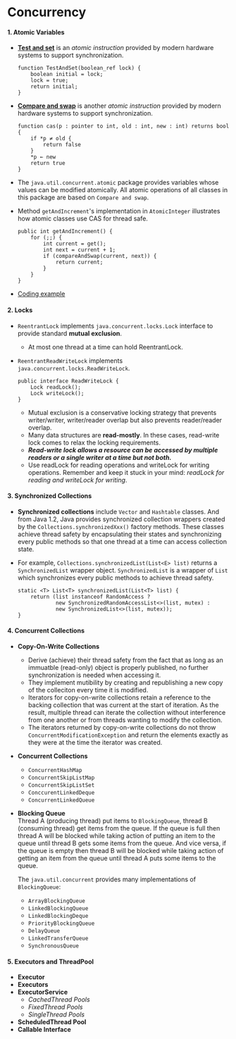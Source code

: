 # Concurrency

#### 1. Atomic Variables
* **[Test and set](https://en.wikipedia.org/wiki/Test-and-set)** is an *atomic instruction* provided by modern hardware systems to support synchronization.
    ```
    function TestAndSet(boolean_ref lock) {
        boolean initial = lock;
        lock = true;
        return initial;
    }
    ```
* **[Compare and swap](https://en.wikipedia.org/wiki/Compare-and-swap)** is another *atomic instruction* provided by modern hardware systems to support synchronization.
    ```
    function cas(p : pointer to int, old : int, new : int) returns bool {
        if *p ≠ old {
            return false
        }
        *p ← new
        return true
    }
    ```

* The ```java.util.concurrent.atomic``` package provides variables whose values can be modified atomically. All atomic operations of all classes in this package are based on ```Compare and swap```.

* Method ```getAndIncrement```'s implementation in ```AtomicInteger``` illustrates how atomic classes use CAS for thread safe.
    ```
    public int getAndIncrement() {
        for (;;) {
            int current = get();
            int next = current + 1;
            if (compareAndSwap(current, next)) {
                return current;
            }
        }
    }
    ```

* [Coding example](code/src/com/tamco/concurrency/AtomicExample.java)

#### 2. Locks
* ```ReentrantLock``` implements ```java.concurrent.locks.Lock``` interface to provide standard **mutual exclusion**.
    * At most one thread at a time can hold ReentrantLock.

* ```ReentrantReadWriteLock``` implements ```java.concurrent.locks.ReadWriteLock```.
    ```
    public interface ReadWriteLock {
        Lock readLock();
        Lock writeLock();
    }
    ```
    * Mutual exclusion is a conservative locking strategy that prevents writer/writer, writer/reader overlap but also prevents reader/reader overlap.
    * Many data structures are **read-mostly**. In these cases, read-write lock comes to relax the locking requirements.
    * ***Read-write lock allows a resource can be accessed by multiple readers or a single writer at a time but not both.***
    * Use readLock for reading operations and writeLock for writing operations. Remember and keep it stuck in your mind: *readLock for reading and writeLock for writing*.


#### 3. Synchronized Collections
* **Synchronized collections** include ```Vector``` and ```Hashtable``` classes. And from Java 1.2, Java provides synchronized collection wrappers created by the ```Collections.synchronizedXxx()``` factory methods. These classes achieve thread safety by encapsulating their states and synchronizing every public methods so that one thread at a time can access collection state.
* For example, ```Collections.synchronizedList(List<E> list)``` returns a ```SynchronizedList``` wrapper object. ```SynchronizedList``` is a wrapper of ```List``` which synchronizes every public methods to achieve thread safety.

    ```
    static <T> List<T> synchronizedList(List<T> list) {
        return (list instanceof RandomAccess ?
                new SynchronizedRandomAccessList<>(list, mutex) :
                new SynchronizedList<>(list, mutex));
    }
    ```

#### 4. Concurrent Collections
* **Copy-On-Write Collections**
    * Derive (achieve) their thread safety from the fact that as long as an immuatble (read-only) object is properly published, no further synchronization is needed when accessing it.
    * They implement mutibility by creating and republishing a new copy of the colleciton every time it is modified.
    * Iterators for copy-on-write collections retain a reference to the backing collection that was current at the start of iteration. As the result, multiple thread can iterate the collection without interference from one another or from threads wanting to modify the collection.
    * The iterators returned by copy-on-write collections do not throw ```ConcurrentModificationException``` and return the elements exactly as they were at the time the iterator was created.

* **Concurrent Collections**
    * ```ConcurrentHashMap```
    * ```ConcurrentSkipListMap```
    * ```ConcurrentSkipListSet```
    * ```ConccurentLinkedDeque```
    * ```ConcurrentLinkedQueue```

* **Blocking Queue**<br/>
    Thread A (producing thread) put items to ```BlockingQueue```, thread B (consuming thread) get items from the queue. If the queue is full then thread A will be blocked while taking action of putting an item to the queue until thread B gets some items from the queue. And vice versa, if the queue is empty then thread B will be blocked while taking action of getting an item from the queue until thread A puts some items to the queue.<br/>

    The ```java.util.concurrent``` provides many implementations of ```BlockingQueue```:
    * ```ArrayBlockingQueue```
    * ```LinkedBlockingQueue```
    * ```LinkedBlockingDeque```
    * ```PriorityBlockingQueue```
    * ```DelayQueue```
    * ```LinkedTransferQueue```
    * ```SynchronousQueue```

#### 5. Executors and ThreadPool
* **Executor**
* **Executors**
* **ExecutorService**
    * *CachedThread Pools*
    * *FixedThread Pools*
    * *SingleThread Pools*
* **ScheduledThread Pool**
* **Callable Interface**
